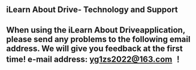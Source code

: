 ## iLearn About Drive- Technology and Support


## When using the iLearn About Driveapplication, please send any problems to the following email address. We will give you feedback at the first time! e-mail address: yg1zs2022@163.com ！

